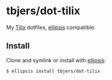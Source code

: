 # tbjers/dot-tilix
My [Tilix][tilix] dotfiles, [ellipsis][ellipsis] compatible.

## Install
Clone and symlink or install with [ellipsis][ellipsis]:

```
$ ellipsis install tbjers/dot-tilix
```

[ellipsis]: http://ellipsis.sh
[tilix]: https://gnunn1.github.io/tilix-web/
